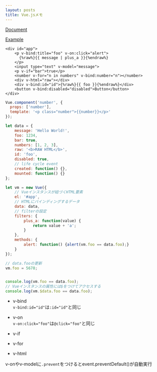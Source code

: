 ```yaml
---
layout: posts
title: Vue.jsメモ
---
```

[Document](https://vuejs.org/v2/guide/instance.html)  
  
[Example](http://jsdo.it/38elements/vuejs-1)   

```
<div id="app">
    <p v-bind:title="foo" v-on:click="alert">
      {%raw%}{{ message | plus_a }}{%endraw%}
    </p>
    <input type="text" v-model="message">
    <p v-if="bar">true</p>
    <number v-for="n in numbers" v-bind:number="n"></number>
    <div v-html="raw"></div>
    <div v-bind:id="id">{%raw%}{{ foo }}{%endraw%}</div>
    <button v-bind:disabled="disabled">Button</button>
</div>
```



```javascript
Vue.component('number', {
  props: ['number'],
  template: '<p class="number">{{number}}</p>'
});

let data = {
    message: 'Hello World!',
    foo: 1234,
    bar: true,
    numbers: [1, 2, 3],
    raw: '<b>RAW HTML</b>',
    id: 'foo',
    disabled: true,
    // life cycle event
    created: function() {},
    mounted: function() {}
};

let vm = new Vue({
    // Vueインスタンスが紐づくHTML要素
    el: '#app',
    // HTMLにバインディングするデータ
    data: data,
    // filterの設定
    filters: {
        plus_a: function(value) {
            return value + 'a';
        }
    },
    methods: {
        alert: function() {alert(vm.foo == data.foo);} 
    }
});

// data.fooの更新
vm.foo = 5678;


console.log(vm.foo == data.foo);
// Vueインスタンスの属性には$をつけてアクセスする
console.log(vm.$data.foo == data.foo);
```

* v-bind  
`v-bind:id="id"`は`:id="id"`と同じ  

* v-on  
`v-on:click="foo"`は`@click="foo"`と同じ  

* v-if

* v-for

* v-html

v-onやv-modelに`.prevent`をつけるとevent.preventDefault()が自動実行  

